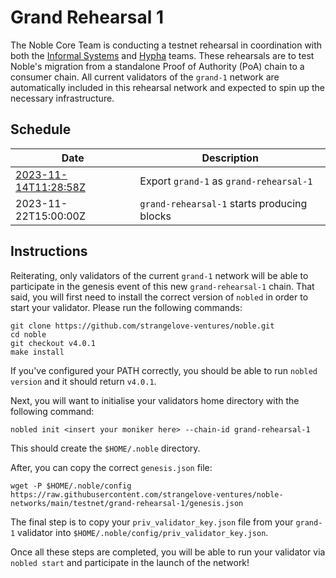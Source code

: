 # Grand Rehearsal 1

The Noble Core Team is conducting a testnet rehearsal in coordination with both the [Informal Systems](https://informal.systems) and [Hypha](https://hypha.coop) teams. These rehearsals are to test Noble's migration from a standalone Proof of Authority (PoA) chain to a consumer chain. All current validators of the `grand-1` network are automatically included in this rehearsal network and expected to spin up the necessary infrastructure.

## Schedule

| Date                                                                             | Description                                 |
|----------------------------------------------------------------------------------|---------------------------------------------|
| [2023-11-14T11:28:58Z](https://testnet.mintscan.io/noble-testnet/blocks/3910193) | Export `grand-1` as `grand-rehearsal-1`     |
| 2023-11-22T15:00:00Z                                                             | `grand-rehearsal-1` starts producing blocks |

## Instructions

Reiterating, only validators of the current `grand-1` network will be able to participate in the genesis event of this new `grand-rehearsal-1` chain. That said, you will first need to install the correct version of `nobled` in order to start your validator. Please run the following commands:

```shell
git clone https://github.com/strangelove-ventures/noble.git
cd noble
git checkout v4.0.1
make install
```

If you've configured your PATH correctly, you should be able to run `nobled version` and it should return `v4.0.1`.

Next, you will want to initialise your validators home directory with the following command:

```shell
nobled init <insert your moniker here> --chain-id grand-rehearsal-1
```

This should create the `$HOME/.noble` directory.

After, you can copy the correct `genesis.json` file:

```shell
wget -P $HOME/.noble/config https://raw.githubusercontent.com/strangelove-ventures/noble-networks/main/testnet/grand-rehearsal-1/genesis.json
```

The final step is to copy your `priv_validator_key.json` file from your `grand-1` validator into `$HOME/.noble/config/priv_validator_key.json`.

Once all these steps are completed, you will be able to run your validator via `nobled start` and participate in the launch of the network!
